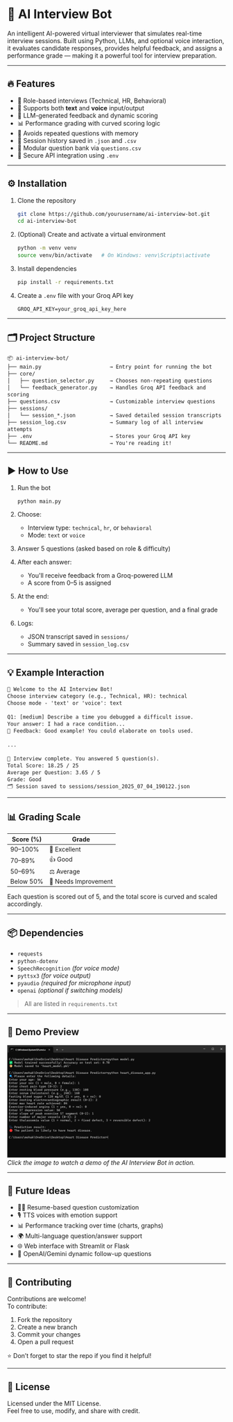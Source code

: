# 🤖 AI Interview Bot

An intelligent AI-powered virtual interviewer that simulates real-time interview sessions. Built using Python, LLMs, and optional voice interaction, it evaluates candidate responses, provides helpful feedback, and assigns a performance grade — making it a powerful tool for interview preparation.

---

## 🔥 Features

- 🎯 Role-based interviews (Technical, HR, Behavioral)
- 🎤 Supports both **text** and **voice** input/output
- 💬 LLM-generated feedback and dynamic scoring
- 📊 Performance grading with curved scoring logic
- 🧠 Avoids repeated questions with memory
- 📁 Session history saved in `.json` and `.csv`
- 🧩 Modular question bank via `questions.csv`
- 🔐 Secure API integration using `.env`

---

## ⚙️ Installation

1. Clone the repository  
   ```bash
   git clone https://github.com/yourusername/ai-interview-bot.git
   cd ai-interview-bot
   ```

2. (Optional) Create and activate a virtual environment  
   ```bash
   python -m venv venv
   source venv/bin/activate   # On Windows: venv\Scripts\activate
   ```

3. Install dependencies  
   ```bash
   pip install -r requirements.txt
   ```

4. Create a `.env` file with your Groq API key  
   ```env
   GROQ_API_KEY=your_groq_api_key_here
   ```

---

## 🗂 Project Structure

```
📦 ai-interview-bot/
├── main.py                      → Entry point for running the bot
├── core/
│   ├── question_selector.py     → Chooses non-repeating questions
│   └── feedback_generator.py    → Handles Groq API feedback and scoring
├── questions.csv                → Customizable interview questions
├── sessions/
│   └── session_*.json           → Saved detailed session transcripts
├── session_log.csv              → Summary log of all interview attempts
├── .env                         → Stores your Groq API key
└── README.md                    → You're reading it!
```

---

## ▶️ How to Use

1. Run the bot  
   ```bash
   python main.py
   ```

2. Choose:
   - Interview type: `technical`, `hr`, or `behavioral`
   - Mode: `text` or `voice`

3. Answer 5 questions (asked based on role & difficulty)

4. After each answer:
   - You'll receive feedback from a Groq-powered LLM
   - A score from 0–5 is assigned

5. At the end:
   - You'll see your total score, average per question, and a final grade

6. Logs:
   - JSON transcript saved in `sessions/`
   - Summary saved in `session_log.csv`

---

## 💡 Example Interaction

```text
🧠 Welcome to the AI Interview Bot!
Choose interview category (e.g., Technical, HR): technical
Choose mode - 'text' or 'voice': text

Q1: [medium] Describe a time you debugged a difficult issue.
Your answer: I had a race condition...
💬 Feedback: Good example! You could elaborate on tools used.

...

🎉 Interview complete. You answered 5 question(s).
Total Score: 18.25 / 25
Average per Question: 3.65 / 5
Grade: Good
🗂️ Session saved to sessions/session_2025_07_04_190122.json
```

---

## 📊 Grading Scale

| Score (%) | Grade               |
|-----------|---------------------|
| 90–100%   | 🌟 Excellent         |
| 70–89%    | 👍 Good              |
| 50–69%    | ⚖️ Average           |
| Below 50% | 🚧 Needs Improvement |

Each question is scored out of 5, and the total score is curved and scaled accordingly.

---

## 📦 Dependencies

- `requests`  
- `python-dotenv`  
- `SpeechRecognition` *(for voice mode)*  
- `pyttsx3` *(for voice output)*  
- `pyaudio` *(required for microphone input)*  
- `openai` *(optional if switching models)*

> All are listed in `requirements.txt`

---

## 🎥 Demo Preview

[![Watch the video](https://github.com/mohakamitpatel/heart-disease-predictor/blob/main/assets/Screenshot%202025-06-18%20190147.png)](https://www.youtube.com/watch?v=n2kXr99IVzU)  
*Click the image to watch a demo of the AI Interview Bot in action.*

---

## 🚀 Future Ideas

- 🧑‍💻 Resume-based question customization  
- 🎙️ TTS voices with emotion support  
- 📊 Performance tracking over time (charts, graphs)
- 🌍 Multi-language question/answer support  
- 🌐 Web interface with Streamlit or Flask  
- 🤖 OpenAI/Gemini dynamic follow-up questions

---

## 🤝 Contributing

Contributions are welcome!  
To contribute:

1. Fork the repository  
2. Create a new branch  
3. Commit your changes  
4. Open a pull request  

⭐ Don’t forget to star the repo if you find it helpful!

---

## 📝 License

Licensed under the MIT License.  
Feel free to use, modify, and share with credit.
